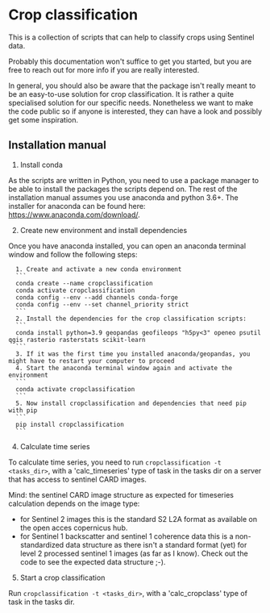 # Crop classification
This is a collection of scripts that can help to classify crops using Sentinel data. 

Probably this documentation won't suffice to get you started, but you are free to reach out for more info if you are really interested.

In general, you should also be aware that the package isn't really meant to be an easy-to-use solution for crop classification. It is rather a quite specialised solution for our specific needs. Nonetheless we want to make the code public so if anyone is interested, they can have a look and possibly get some inspiration.

## Installation manual
1. Install conda

As the scripts are written in Python, you need to use a package manager to be able to install the packages the scripts depend on. The rest of the installation manual assumes you use anaconda and python 3.6+. The installer for anaconda can be found here: https://www.anaconda.com/download/.

2. Create new environment and install dependencies

Once you have anaconda installed, you can open an anaconda terminal window and follow the following steps:

      1. Create and activate a new conda environment
      ```
      conda create --name cropclassification
      conda activate cropclassification
      conda config --env --add channels conda-forge
      conda config --env --set channel_priority strict
      ```
      2. Install the dependencies for the crop classification scripts:
      ```
      conda install python=3.9 geopandas geofileops "h5py<3" openeo psutil qgis rasterio rasterstats scikit-learn
      ```
      3. If it was the first time you installed anaconda/geopandas, you might have to restart your computer to proceed
      4. Start the anaconda terminal window again and activate the environment
      ```
      conda activate cropclassification
      ```
      5. Now install cropclassification and dependencies that need pip with pip
      ```
      pip install cropclassification
      ```
4. Calculate time series 

To calculate time series, you need to run `cropclassification -t <tasks_dir>`, with a 'calc_timeseries' type of task in the tasks dir 
on a server that has access to sentinel CARD images.

Mind: the sentinel CARD image structure as expected for timeseries calculation depends on the image type:
  * for Sentinel 2 images this is the standard S2 L2A format as available on the open acces copernicus hub.
  * for Sentinel 1 backscatter and sentinel 1 coherence data this is a non-standardized data structure as there isn't a standard format (yet) for level 2 processed sentinel 1 images (as far as I know). Check out the code to see the expected data structure ;-). 

5. Start a crop classification

Run `cropclassification -t <tasks_dir>`, with a 'calc_cropclass' type of task in the tasks dir.
